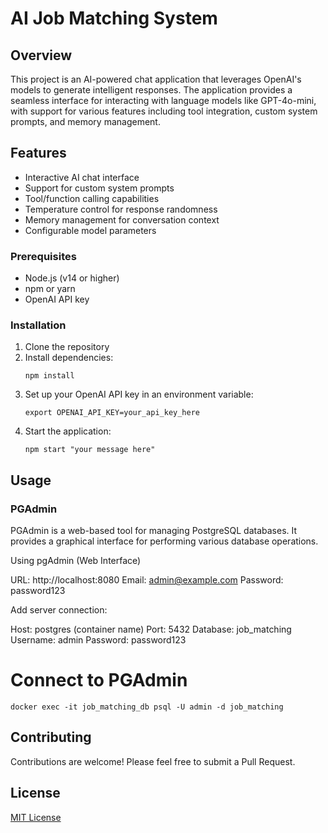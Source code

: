 # AI Job Matching System

## Overview

This project is an AI-powered chat application that leverages OpenAI's models to generate intelligent responses. The application provides a seamless interface for interacting with language models like GPT-4o-mini, with support for various features including tool integration, custom system prompts, and memory management.

## Features

- Interactive AI chat interface
- Support for custom system prompts
- Tool/function calling capabilities
- Temperature control for response randomness
- Memory management for conversation context
- Configurable model parameters

### Prerequisites

- Node.js (v14 or higher)
- npm or yarn
- OpenAI API key

### Installation

1. Clone the repository
2. Install dependencies:
   ```
   npm install
   ```
3. Set up your OpenAI API key in an environment variable:
   ```
   export OPENAI_API_KEY=your_api_key_here
   ```
4. Start the application:
   ```
   npm start "your message here"
   ```

## Usage

### PGAdmin

PGAdmin is a web-based tool for managing PostgreSQL databases. It provides a graphical interface for performing various database operations.

Using pgAdmin (Web Interface)

   URL: http://localhost:8080
   Email: admin@example.com
   Password: password123

Add server connection:

   Host: postgres (container name)
   Port: 5432
   Database: job_matching
   Username: admin
   Password: password123

# Connect to PGAdmin
   ```
   docker exec -it job_matching_db psql -U admin -d job_matching
   ```

## Contributing

Contributions are welcome! Please feel free to submit a Pull Request.

## License

[MIT License](LICENSE)
